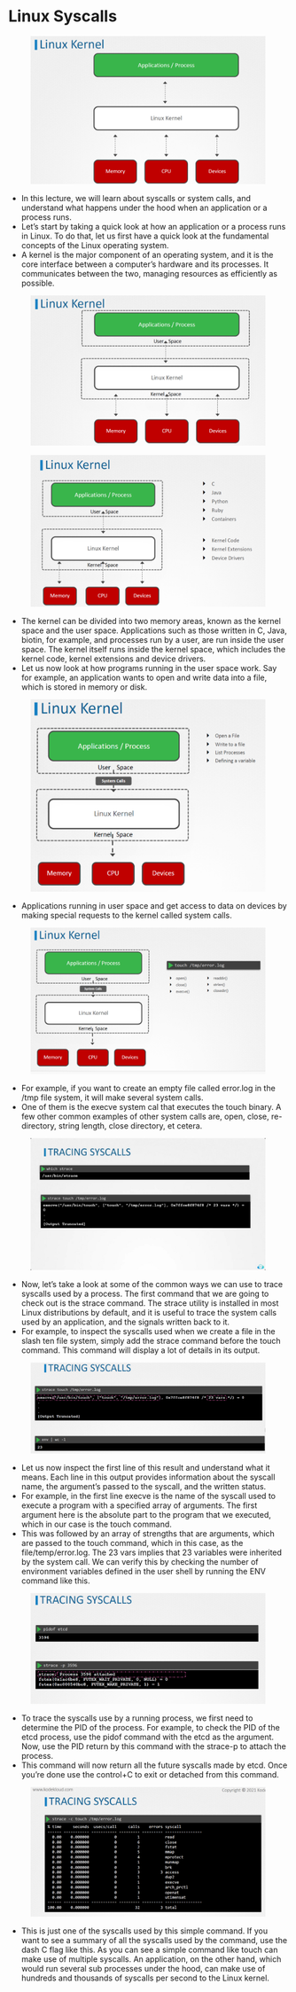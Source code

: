 # Linux Syscalls

<figure><img src="../.gitbook/assets/image (45).png" alt=""><figcaption></figcaption></figure>

* In this lecture, we will learn about syscalls or system calls, and understand what happens under the hood when an application or a process runs.&#x20;
* Let’s start by taking a quick look at how an application or a process runs in Linux. To do that, let us first have a quick look at the fundamental concepts of the Linux operating system.
* &#x20;A kernel is the major component of an operating system, and it is the core interface between a computer’s hardware and its processes. It communicates between the two, managing resources as efficiently as possible.

<figure><img src="../.gitbook/assets/image (1) (1) (1) (1) (1) (1) (1).png" alt=""><figcaption></figcaption></figure>

<figure><img src="../.gitbook/assets/image (2) (1) (1) (1) (1).png" alt=""><figcaption></figcaption></figure>

* The kernel can be divided into two memory areas, known as the kernel space and the user space. Applications such as those written in C, Java, biotin, for example, and processes run by a user, are run inside the user space. The kernel itself runs inside the kernel space, which includes the kernel code, kernel extensions and device drivers.
* Let us now look at how programs running in the user space work. Say for example, an application wants to open and write data into a file, which is stored in memory or disk.

<figure><img src="../.gitbook/assets/image (3) (1) (1) (1) (1).png" alt=""><figcaption></figcaption></figure>

* Applications running in user space and get access to data on devices by making special requests to the kernel called system calls.

<figure><img src="../.gitbook/assets/image (4) (1) (1) (1) (1).png" alt=""><figcaption></figcaption></figure>

* For example, if you want to create an empty file called error.log in the /tmp file system, it will make several system calls.
* One of them is the execve system cal that executes the touch binary. A few other common examples of other system calls are, open, close, re-directory, string length, close directory, et cetera.

<figure><img src="../.gitbook/assets/image (5) (1) (1) (1) (1).png" alt=""><figcaption></figcaption></figure>

* Now, let’s take a look at some of the common ways we can use to trace syscalls used by a process. The first command that we are going to check out is the strace command. The strace utility is installed in most Linux distributions by default, and it is useful to trace the system calls used by an application, and the signals written back to it.&#x20;
* For example, to inspect the syscalls used when we create a file in the slash ten file system, simply add the strace command before the touch command. This command will display a lot of details in its output.

<figure><img src="../.gitbook/assets/image (6) (1) (1) (1) (1).png" alt=""><figcaption></figcaption></figure>

* Let us now inspect the first line of this result and understand what it means. Each line in this output provides information about the syscall name, the argument’s passed to the syscall, and the written status.&#x20;
* For example, in the first line execve is the name of the syscall used to execute a program with a specified array of arguments. The first argument here is the absolute part to the program that we executed, which in our case is the touch command.
* &#x20;This was followed by an array of strengths that are arguments, which are passed to the touch command, which in this case, as the file/temp/error.log. The 23 vars implies that 23 variables were inherited by the system call. We can verify this by checking the number of environment variables defined in the user shell by running the ENV command like this.

<figure><img src="../.gitbook/assets/image (7) (1) (1) (1).png" alt=""><figcaption></figcaption></figure>

* To trace the syscalls use by a running process, we first need to determine the PID of the process. For example, to check the PID of the etcd process, use the pidof command with the etcd as the argument. Now, use the PID return by this command with the strace-p to attach the process.
* This command will now return all the future syscalls made by etcd. Once you’re done use the control+C to exit or detached from this command.

<figure><img src="../.gitbook/assets/image (8) (1) (1) (1).png" alt=""><figcaption></figcaption></figure>

* This is just one of the syscalls used by this simple command. If you want to see a summary of all the syscalls used by the command, use the dash C flag like this. As you can see a simple command like touch can make use of multiple syscalls. An application, on the other hand, which would run several sub processes under the hood, can make use of hundreds and thousands of syscalls per second to the Linux kernel.
